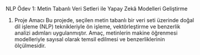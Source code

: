 NLP Ödev 1: Metin Tabanlı Veri Setleri ile Yapay Zekâ Modelleri Geliştirme
1. Proje Amacı
Bu projede, seçilen metin tabanlı bir veri seti üzerinde doğal dil işleme (NLP) teknikleriyle ön işleme, vektörleştirme ve benzerlik analizi adımları uygulanmıştır.
Amaç, metinlerin makine öğrenmesi modelleriyle sayısal olarak temsil edilmesi ve benzerliklerinin ölçülmesidir.
